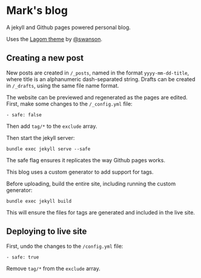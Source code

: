 # Mark's blog

A jekyll and Github pages powered personal blog.

Uses the [Lagom theme](https://github.com/swanson/lagom) by [@swanson](https://github.com/swanson).

## Creating a new post

New posts are created in `/_posts`, named in the format `yyyy-mm-dd-title`, where title is an alphanumeric dash-separated string.
Drafts can be created in `/_drafts`, using the same file name format.

The website can be previewed and regenerated as the pages are edited. First, make some changes to the `/_config.yml` file:

    - safe: false
    
Then add `tag/*` to the `exclude` array.

Then start the jekyll server:

    bundle exec jekyll serve --safe

The safe flag ensures it replicates the way Github pages works.

This blog uses a custom generator to add support for tags. 

Before uploading, build the entire site, including running the custom generator:

    bundle exec jekyll build

This will ensure the files for tags are generated and included in the live site.

## Deploying to live site

First, undo the changes to the `/config.yml` file:

    - safe: true

Remove `tag/*` from the `exclude` array.